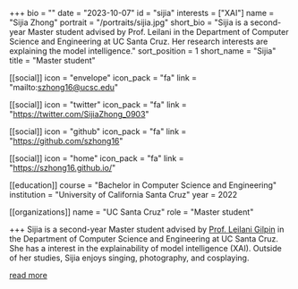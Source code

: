 +++
bio = ""
date = "2023-10-07"
id = "sijia"
interests = ["XAI"]
name = "Sijia Zhong"
portrait = "/portraits/sijia.jpg"
short_bio = "Sijia is a second-year Master student advised by Prof. Leilani in the Department of Computer Science and Engineering at UC Santa Cruz. Her research interests are explaining the model intelligence."
sort_position = 1
short_name = "Sijia"
title = "Master student"

[[social]]
    icon = "envelope"
    icon_pack = "fa"
    link = "mailto:szhong16@ucsc.edu"

[[social]]
    icon = "twitter"
    icon_pack = "fa"
    link = "https://twitter.com/SijiaZhong_0903"

<!-- [[social]]
    icon = "google-scholar"
    icon_pack = "ai"
    link = "https://scholar.google.com/citations?user=hLHzhqkAAAAJ&hl" -->

[[social]]
    icon = "github"
    icon_pack = "fa"
    link = "https://github.com/szhong16"

[[social]]
    icon = "home"
    icon_pack = "fa"
    link = "https://szhong16.github.io/"


[[education]]
    course = "Bachelor in Computer Science and Engineering"
    institution = "University of California Santa Cruz"
    year = 2022
        
[[organizations]]
    name = "UC Santa Cruz"
    role = "Master student"

+++
Sijia is a second-year Master student advised by [Prof. Leilani Gilpin](../leilani/) in the Department of Computer Science and Engineering at UC Santa Cruz. She has a interest in the explainability of model intelligence (XAI). Outside of her studies, Sijia enjoys singing, photography, and cosplaying.

[read more](https://szhong16.github.io/)


